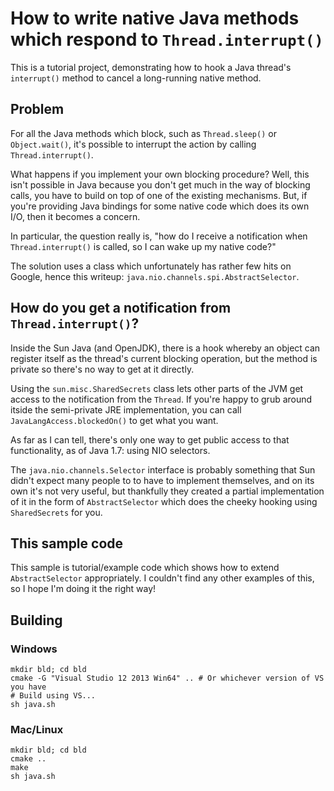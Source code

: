 # How to write native Java methods which respond to `Thread.interrupt()`

This is a tutorial project, demonstrating how to hook a Java thread's `interrupt()`
method to cancel a long-running native method.

## Problem

For all the Java methods which block, such as `Thread.sleep()` or `Object.wait()`, it's possible
to interrupt the action by calling `Thread.interrupt()`.

What happens if you implement your own blocking procedure? Well, this isn't possible in Java
because you don't get much in the way of blocking calls, you have to build on top of one of the
existing mechanisms. But, if you're providing Java bindings for some native code which does its
own I/O, then it becomes a concern.

In particular, the question really is, "how do I receive a notification when `Thread.interrupt()`
is called, so I can wake up my native code?"

The solution uses a class which unfortunately has rather few hits on Google, hence this
writeup: `java.nio.channels.spi.AbstractSelector`.

## How do you get a notification from `Thread.interrupt()`?

Inside the Sun Java (and OpenJDK), there is a hook whereby an object can register itself as the thread's current
blocking operation, but the method is private so there's no way to get at it directly.

Using the `sun.misc.SharedSecrets` class lets other parts of the JVM get access to the notification
from the `Thread`. If you're happy to grub around itside the semi-private JRE implementation,
you can call `JavaLangAccess.blockedOn()` to get what you want.

As far as I can tell, there's only one way to get public access to that functionality, as of Java
1.7: using NIO selectors.

The `java.nio.channels.Selector` interface is probably something that Sun didn't expect many people to to
have to implement themselves, and on its own it's not very useful, but thankfully they created
a partial implementation of it in the form of `AbstractSelector` which does the cheeky hooking
using `SharedSecrets` for you.

## This sample code

This sample is tutorial/example code which shows how to extend `AbstractSelector` appropriately.
I couldn't find any other examples of this, so I hope I'm doing it the right way!

## Building

### Windows

    mkdir bld; cd bld
    cmake -G "Visual Studio 12 2013 Win64" .. # Or whichever version of VS you have
    # Build using VS...
    sh java.sh

### Mac/Linux

    mkdir bld; cd bld
    cmake ..
    make
    sh java.sh
